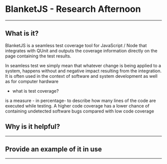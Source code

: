 # BlanketJS - Research Afternoon

---

## What is it?

BlanketJS is a seamless test coverage tool for JavaScript / Node that integrates with QUnit and outputs the
coverage information directly on the page containing the test results.

In seamless test we simply mean that whatever change is being applied to a system, happens without and negative impact resulting from the integration. It is often used in the context of software and system development as well as for computer hardware


  - what is test coverage?

  is a measure - in percentage- to describe how many lines of the code are executed while testing.
  A higher code coverage has a lower chance of containing undetected software bugs compared with low code coverage

## Why is it helpful?




---

## Provide an example of it in use

---
